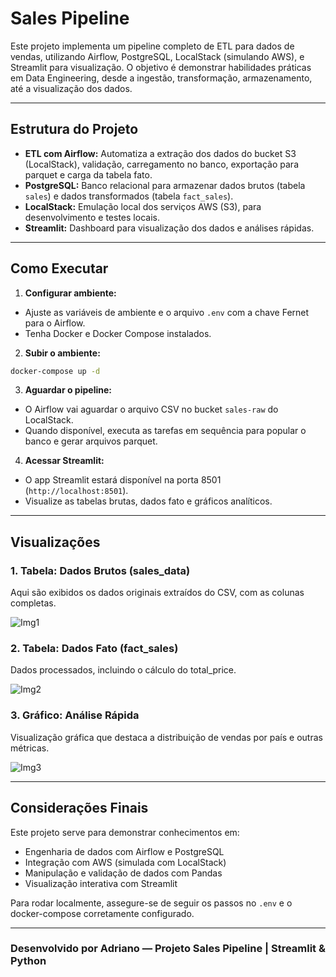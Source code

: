 
# Sales Pipeline

Este projeto implementa um pipeline completo de ETL para dados de vendas, utilizando Airflow, PostgreSQL, LocalStack (simulando AWS), e Streamlit para visualização. O objetivo é demonstrar habilidades práticas em Data Engineering, desde a ingestão, transformação, armazenamento, até a visualização dos dados.

---

## Estrutura do Projeto

- **ETL com Airflow:** Automatiza a extração dos dados do bucket S3 (LocalStack), validação, carregamento no banco, exportação para parquet e carga da tabela fato.
- **PostgreSQL:** Banco relacional para armazenar dados brutos (tabela `sales`) e dados transformados (tabela `fact_sales`).
- **LocalStack:** Emulação local dos serviços AWS (S3), para desenvolvimento e testes locais.
- **Streamlit:** Dashboard para visualização dos dados e análises rápidas.

---

## Como Executar

1. **Configurar ambiente:**

- Ajuste as variáveis de ambiente e o arquivo `.env` com a chave Fernet para o Airflow.
- Tenha Docker e Docker Compose instalados.

2. **Subir o ambiente:**

```bash
docker-compose up -d
```

3. **Aguardar o pipeline:**

- O Airflow vai aguardar o arquivo CSV no bucket `sales-raw` do LocalStack.
- Quando disponível, executa as tarefas em sequência para popular o banco e gerar arquivos parquet.

4. **Acessar Streamlit:**

- O app Streamlit estará disponível na porta 8501 (`http://localhost:8501`).
- Visualize as tabelas brutas, dados fato e gráficos analíticos.

---

## Visualizações

### 1. Tabela: Dados Brutos (sales_data)

Aqui são exibidos os dados originais extraídos do CSV, com as colunas completas.

![Img1](./img/sales_data.png)

### 2. Tabela: Dados Fato (fact_sales)

Dados processados, incluindo o cálculo do total_price.

![Img2](./img/fact_sales.png)

### 3. Gráfico: Análise Rápida

Visualização gráfica que destaca a distribuição de vendas por país e outras métricas.

![Img3](./img/analise_rapida.png)

---

## Considerações Finais

Este projeto serve para demonstrar conhecimentos em:

- Engenharia de dados com Airflow e PostgreSQL
- Integração com AWS (simulada com LocalStack)
- Manipulação e validação de dados com Pandas
- Visualização interativa com Streamlit

Para rodar localmente, assegure-se de seguir os passos no `.env` e o docker-compose corretamente configurado.

---

### Desenvolvido por Adriano — Projeto Sales Pipeline | Streamlit & Python
